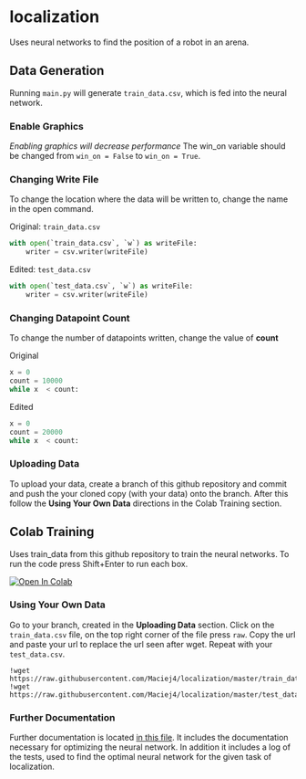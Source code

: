 # localization
Uses neural networks to find the position of a robot in an arena.

## Data Generation
Running `main.py` will generate `train_data.csv`, which is fed into the neural network.

### Enable Graphics
*Enabling graphics will decrease performance*
The win_on variable should be changed from `win_on = False` to `win_on = True`.

### Changing Write File
To change the location where the data will be written to, change the name in the open command.

Original: `train_data.csv`

```python
with open(`train_data.csv`, `w`) as writeFile:
    writer = csv.writer(writeFile)
```

Edited: `test_data.csv`

```python
with open(`test_data.csv`, `w`) as writeFile:
    writer = csv.writer(writeFile)
```

### Changing Datapoint Count
To change the number of datapoints written, change the value of **count**

Original

```python
x = 0
count = 10000
while x  < count:
```

Edited

```python
x = 0
count = 20000
while x  < count:
```

### Uploading Data
To upload your data, create a branch of this github repository and commit and push the your cloned copy (with your data) onto the branch. After this follow the **Using Your Own Data** directions in the Colab Training section.

## Colab Training
Uses train_data from this github repository to train the neural networks. To run the code press Shift+Enter to run each box.

[![Open In Colab](https://colab.research.google.com/assets/colab-badge.svg)](https://colab.research.google.com/drive/1XtMGtiI1XkhwrfcPSUsHYUje7PvZdNGc)

### Using Your Own Data
Go to your branch, created in the **Uploading Data** section. Click on the `train_data.csv` file, on the top right corner of the file press `raw`. Copy the url and paste your url to replace the url seen after wget. Repeat with your `test_data.csv`.

```
!wget https://raw.githubusercontent.com/Maciej4/localization/master/train_data.csv
!wget https://raw.githubusercontent.com/Maciej4/localization/master/test_data.csv
```

### Further Documentation
Further documentation is located [in this file](https://github.com/Maciej4/localization/blob/master/docs/testing.md). It includes the documentation necessary for optimizing the neural network. In addition it includes a log of the tests, used to find the optimal neural network for the given task of localization.
